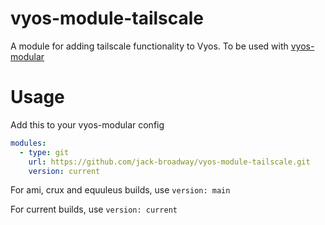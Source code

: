 # vyos-module-tailscale

A module for adding tailscale functionality to Vyos. To be used with [vyos-modular](https://github.com/jack-broadway/vyos-modular)

# Usage

Add this to your vyos-modular config

```yml
modules:
  - type: git
    url: https://github.com/jack-broadway/vyos-module-tailscale.git
    version: current
```  

For ami, crux and equuleus builds, use `version: main`  

For current builds, use `version: current`
